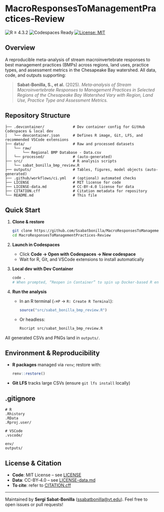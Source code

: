 # MacroResponsesToManagementPractices-Review

![R ≥ 4.3.2](https://img.shields.io/badge/R-%3E%3D4.3.2-blue) ![Codespaces Ready](https://img.shields.io/badge/Codespaces-ready-orange) [![License: MIT](https://img.shields.io/badge/License-MIT-yellow.svg)](LICENSE)

## Overview

A reproducible meta-analysis of stream macroinvertebrate responses to best management practices (BMPs) across regions, land uses, practice types, and assessment metrics in the Chesapeake Bay watershed. All data, code, and outputs supporting:

> **Sabat‑Bonilla, S., et al.** (2025). *Meta‑analysis of Stream Macroinvertebrate Responses to Management Practices in Selected Regions of the Chesapeake Bay Watershed Vary with Region, Land Use, Practice Type and Assessment Metrics.*

## Repository Structure

```
├── .devcontainer/             # Dev container config for GitHub Codespaces & local dev
│   └── devcontainer.json      # Defines R image, Git, LFS, and recommended VSCode extensions
├── data/                      # Raw and processed datasets
│   └── raw/
│       └── Regional BMP Database - Data.csv
│   └── processed/             # (auto-generated)
├── src/                       # R analysis scripts
│   └── sabat_bonilla_bmp_review.R
├── outputs/                   # Tables, figures, model objects (auto-generated)
├── .github/workflows/ci.yml   # (optional) automated checks
├── LICENSE                    # MIT license for code
├── LICENSE-data.md            # CC-BY-4.0 license for data
├── CITATION.cff               # Citation metadata for repository
└── README.md                  # This file
```

## Quick Start

1. **Clone & restore**

   ```bash
   git clone https://github.com/Ssabatbonilla/MacroResponsesToManagementPractices-Review.git
   cd MacroResponsesToManagementPractices-Review
   ```
2. **Launch in Codespaces**

   * Click **Code → Open with Codespaces → New codespace**
   * Wait for R, Git, and VSCode extensions to install automatically
3. **Local dev with Dev Container**

   ```bash
   code .
   # When prompted, “Reopen in Container” to spin up Docker-based R environment
   ```
4. **Run the analysis**

   * In an R terminal (`⇧⌘P` → `R: Create R Terminal`):

     ```r
     source("src/sabat_bonilla_bmp_review.R")
     ```
   * Or headless:

     ```bash
     Rscript src/sabat_bonilla_bmp_review.R
     ```

All generated CSVs and PNGs land in `outputs/`.

## Environment & Reproducibility

* **R packages** managed via `renv`; restore with:

  ```r
  renv::restore()
  ```
* **Git LFS** tracks large CSVs (ensure `git lfs install` locally)

## .gitignore

```gitignore
# R
.Rhistory
.RData
.Rproj.user/

# VSCode
.vscode/

env/
outputs/
```

## License & Citation

* **Code**: MIT License – see [LICENSE](LICENSE)
* **Data**: CC-BY‑4.0 – see [LICENSE-data.md](LICENSE-data.md)
* **To cite**: refer to [CITATION.cff](CITATION.cff)

---

Maintained by **Sergi Sabat‑Bonilla** ([ssabatbonilla@vt.edu](mailto:ssabatbonilla@vt.edu)). Feel free to open issues or pull requests!
